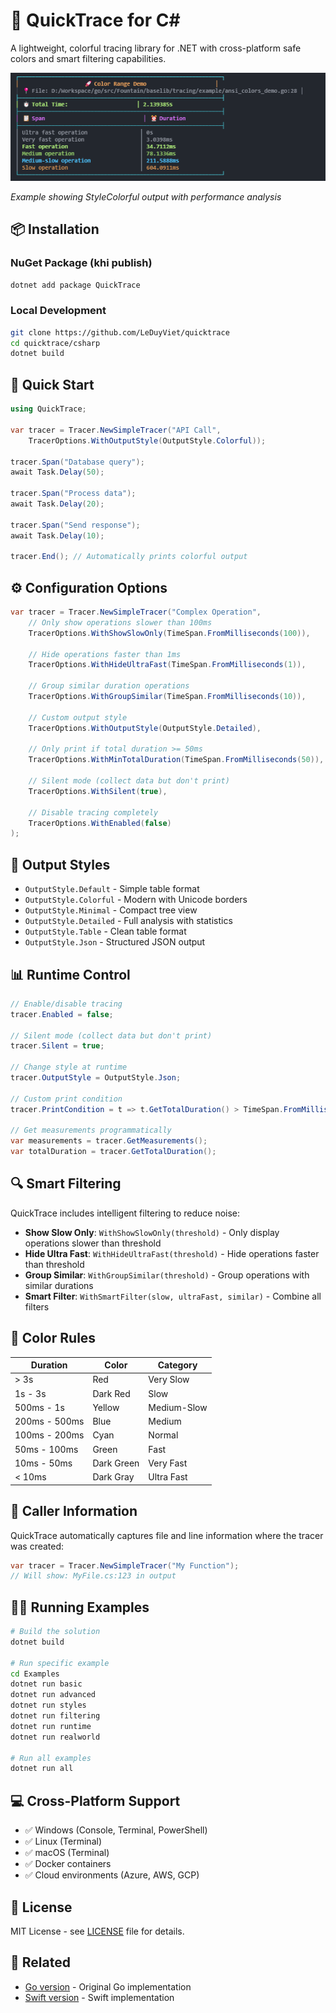 # 🚀 QuickTrace for C#

A lightweight, colorful tracing library for .NET with cross-platform safe colors and smart filtering capabilities.

![QuickTrace Demo](../StyleColorful.png)

*Example showing StyleColorful output with performance analysis*

## 📦 Installation

### NuGet Package (khi publish)
```bash
dotnet add package QuickTrace
```

### Local Development
```bash
git clone https://github.com/LeDuyViet/quicktrace
cd quicktrace/csharp
dotnet build
```

## 🚀 Quick Start

```csharp
using QuickTrace;

var tracer = Tracer.NewSimpleTracer("API Call", 
    TracerOptions.WithOutputStyle(OutputStyle.Colorful));

tracer.Span("Database query");
await Task.Delay(50);

tracer.Span("Process data");
await Task.Delay(20);

tracer.Span("Send response");
await Task.Delay(10);

tracer.End(); // Automatically prints colorful output
```

## ⚙️ Configuration Options

```csharp
var tracer = Tracer.NewSimpleTracer("Complex Operation",
    // Only show operations slower than 100ms
    TracerOptions.WithShowSlowOnly(TimeSpan.FromMilliseconds(100)),
    
    // Hide operations faster than 1ms
    TracerOptions.WithHideUltraFast(TimeSpan.FromMilliseconds(1)),
    
    // Group similar duration operations
    TracerOptions.WithGroupSimilar(TimeSpan.FromMilliseconds(10)),
    
    // Custom output style
    TracerOptions.WithOutputStyle(OutputStyle.Detailed),
    
    // Only print if total duration >= 50ms
    TracerOptions.WithMinTotalDuration(TimeSpan.FromMilliseconds(50)),
    
    // Silent mode (collect data but don't print)
    TracerOptions.WithSilent(true),
    
    // Disable tracing completely
    TracerOptions.WithEnabled(false)
);
```

## 🎨 Output Styles

- `OutputStyle.Default` - Simple table format
- `OutputStyle.Colorful` - Modern with Unicode borders  
- `OutputStyle.Minimal` - Compact tree view
- `OutputStyle.Detailed` - Full analysis with statistics
- `OutputStyle.Table` - Clean table format
- `OutputStyle.Json` - Structured JSON output

## 📊 Runtime Control

```csharp
// Enable/disable tracing
tracer.Enabled = false;

// Silent mode (collect data but don't print)
tracer.Silent = true;

// Change style at runtime
tracer.OutputStyle = OutputStyle.Json;

// Custom print condition
tracer.PrintCondition = t => t.GetTotalDuration() > TimeSpan.FromMilliseconds(100);

// Get measurements programmatically
var measurements = tracer.GetMeasurements();
var totalDuration = tracer.GetTotalDuration();
```

## 🔍 Smart Filtering

QuickTrace includes intelligent filtering to reduce noise:

- **Show Slow Only**: `WithShowSlowOnly(threshold)` - Only display operations slower than threshold
- **Hide Ultra Fast**: `WithHideUltraFast(threshold)` - Hide operations faster than threshold  
- **Group Similar**: `WithGroupSimilar(threshold)` - Group operations with similar durations
- **Smart Filter**: `WithSmartFilter(slow, ultraFast, similar)` - Combine all filters

## 🎯 Color Rules

| Duration | Color | Category |
|----------|-------|----------|
| > 3s | Red | Very Slow |
| 1s - 3s | Dark Red | Slow |
| 500ms - 1s | Yellow | Medium-Slow |
| 200ms - 500ms | Blue | Medium |
| 100ms - 200ms | Cyan | Normal |
| 50ms - 100ms | Green | Fast |
| 10ms - 50ms | Dark Green | Very Fast |
| < 10ms | Dark Gray | Ultra Fast |

## 📍 Caller Information

QuickTrace automatically captures file and line information where the tracer was created:

```csharp
var tracer = Tracer.NewSimpleTracer("My Function"); 
// Will show: MyFile.cs:123 in output
```

## 🏃‍♂️ Running Examples

```bash
# Build the solution
dotnet build

# Run specific example
cd Examples
dotnet run basic
dotnet run advanced
dotnet run styles
dotnet run filtering
dotnet run runtime
dotnet run realworld

# Run all examples
dotnet run all
```

## 💻 Cross-Platform Support

- ✅ Windows (Console, Terminal, PowerShell)
- ✅ Linux (Terminal)
- ✅ macOS (Terminal)
- ✅ Docker containers
- ✅ Cloud environments (Azure, AWS, GCP)

## 📝 License

MIT License - see [LICENSE](../LICENSE) file for details.

## 🔗 Related

- [Go version](../go/) - Original Go implementation
- [Swift version](../swift/) - Swift implementation
